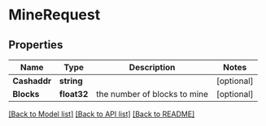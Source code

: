 # MineRequest

## Properties

Name | Type | Description | Notes
------------ | ------------- | ------------- | -------------
**Cashaddr** | **string** |  | [optional] 
**Blocks** | **float32** | the number of blocks to mine | [optional] 

[[Back to Model list]](../README.md#documentation-for-models) [[Back to API list]](../README.md#documentation-for-api-endpoints) [[Back to README]](../README.md)


